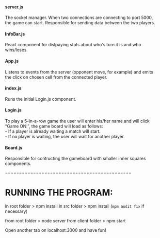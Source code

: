#### server.js 
The socket manager. When two connections are connecting to port 5000, the game can start. Responsible for sending data between the two players.

#### InfoBar.js 
React component for dislpaying stats about who's turn it is and who wins/loses.

#### App.js 
Listens to events from the server (opponent move, for example) and emits the click on chosen cell from the connected player.

#### index.js 
Runs the initial Login.js component.

#### Login.js 
To play a 5-in-a-row game the user will enter his/her name and will click “Game ON!”, the game board will load as follows: 
</br>  - If a player is already waiting a match will start.
</br>  - If no player is waiting, the user will wait for another player.

#### Board.js 
Responsible for contructing the gameboard with smaller inner squares components.

=============================================

# RUNNING THE PROGRAM:

in root folder > npm install
in src folder > npm install (`npm audit fix` if necessary)

from root folder > node server
from client folder > npm start

Open another tab on localhost:3000 and have fun!
